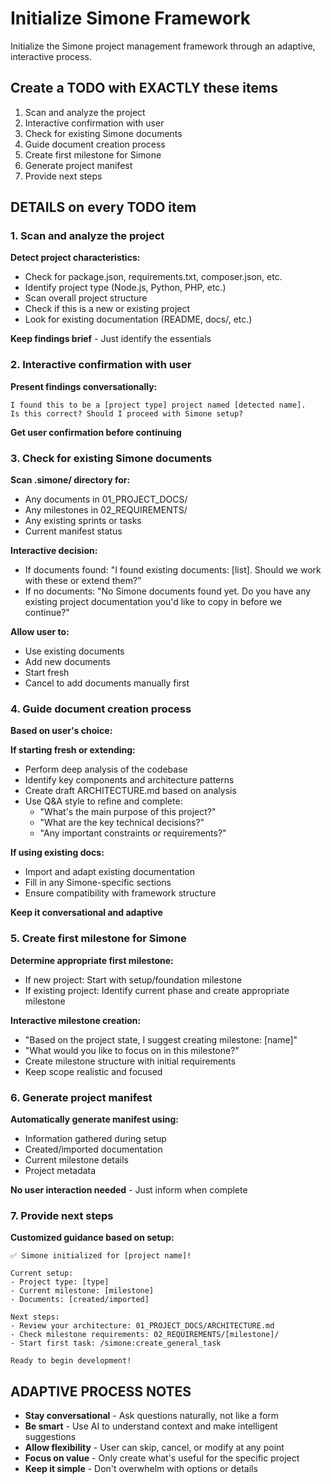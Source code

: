 # Initialize Simone Framework

Initialize the Simone project management framework through an adaptive, interactive process.

## Create a TODO with EXACTLY these items

1. Scan and analyze the project
2. Interactive confirmation with user
3. Check for existing Simone documents
4. Guide document creation process
5. Create first milestone for Simone
6. Generate project manifest
7. Provide next steps

## DETAILS on every TODO item

### 1. Scan and analyze the project

**Detect project characteristics:**

- Check for package.json, requirements.txt, composer.json, etc.
- Identify project type (Node.js, Python, PHP, etc.)
- Scan overall project structure
- Check if this is a new or existing project
- Look for existing documentation (README, docs/, etc.)

**Keep findings brief** - Just identify the essentials

### 2. Interactive confirmation with user

**Present findings conversationally:**

```
I found this to be a [project type] project named [detected name].
Is this correct? Should I proceed with Simone setup?
```

**Get user confirmation before continuing**

### 3. Check for existing Simone documents

**Scan .simone/ directory for:**

- Any documents in 01_PROJECT_DOCS/
- Any milestones in 02_REQUIREMENTS/
- Any existing sprints or tasks
- Current manifest status

**Interactive decision:**

- If documents found: "I found existing documents: [list]. Should we work with these or extend them?"
- If no documents: "No Simone documents found yet. Do you have any existing project documentation you'd like to copy in before we continue?"

**Allow user to:**

- Use existing documents
- Add new documents
- Start fresh
- Cancel to add documents manually first

### 4. Guide document creation process

**Based on user's choice:**

**If starting fresh or extending:**

- Perform deep analysis of the codebase
- Identify key components and architecture patterns
- Create draft ARCHITECTURE.md based on analysis
- Use Q&A style to refine and complete:
  - "What's the main purpose of this project?"
  - "What are the key technical decisions?"
  - "Any important constraints or requirements?"

**If using existing docs:**

- Import and adapt existing documentation
- Fill in any Simone-specific sections
- Ensure compatibility with framework structure

**Keep it conversational and adaptive**

### 5. Create first milestone for Simone

**Determine appropriate first milestone:**

- If new project: Start with setup/foundation milestone
- If existing project: Identify current phase and create appropriate milestone

**Interactive milestone creation:**

- "Based on the project state, I suggest creating milestone: [name]"
- "What would you like to focus on in this milestone?"
- Create milestone structure with initial requirements
- Keep scope realistic and focused

### 6. Generate project manifest

**Automatically generate manifest using:**

- Information gathered during setup
- Created/imported documentation
- Current milestone details
- Project metadata

**No user interaction needed** - Just inform when complete

### 7. Provide next steps

**Customized guidance based on setup:**

```
✅ Simone initialized for [project name]!

Current setup:
- Project type: [type]
- Current milestone: [milestone]
- Documents: [created/imported]

Next steps:
- Review your architecture: 01_PROJECT_DOCS/ARCHITECTURE.md
- Check milestone requirements: 02_REQUIREMENTS/[milestone]/
- Start first task: /simone:create_general_task

Ready to begin development!
```

## ADAPTIVE PROCESS NOTES

- **Stay conversational** - Ask questions naturally, not like a form
- **Be smart** - Use AI to understand context and make intelligent suggestions
- **Allow flexibility** - User can skip, cancel, or modify at any point
- **Focus on value** - Only create what's useful for the specific project
- **Keep it simple** - Don't overwhelm with options or details
